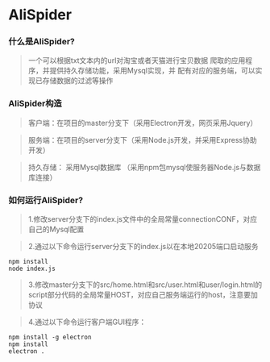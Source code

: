 # AliSpider


### 什么是AliSpider?

> 一个可以根据txt文本内的url对淘宝或者天猫进行宝贝数据
> 爬取的应用程序，并提供持久存储功能，采用Mysql实现，并
> 配有对应的服务端，可以实现已存储数据的过滤等操作

### AliSpider构造

> 客户端：在项目的master分支下（采用Electron开发，网页采用Jquery）

> 服务端：在项目的server分支下（采用Node.js开发，并采用Express协助开发）

> 持久存储： 采用Mysql数据库 （采用npm包mysql使服务器Node.js与数据库连接）

### 如何运行AliSpider?

> 1.修改server分支下的index.js文件中的全局常量connectionCONF，对应自己的Mysql配置

> 2.通过以下命令运行server分支下的index.js以在本地20205端口启动服务
>
```shell
npm install
node index.js
```

> 3.修改master分支下的src/home.html和src/user.html和user/login.html的script部分代码的全局常量HOST，对应自己服务端运行的host，注意要加协议

> 4.通过以下命令运行客户端GUI程序：


```shell
npm install -g electron
npm install
electron .
```
